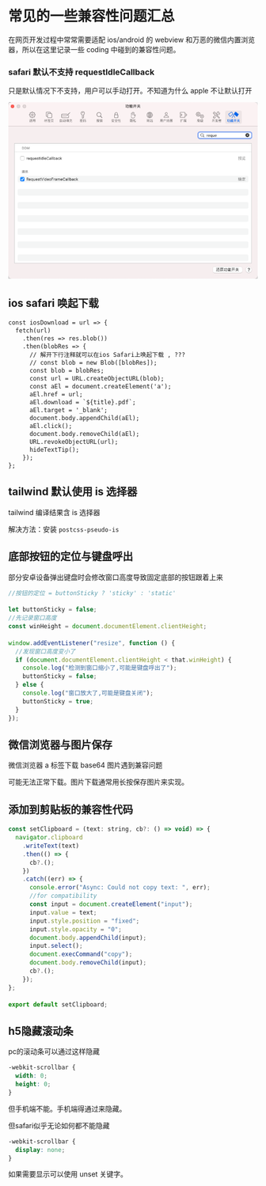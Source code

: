 # 常见的一些兼容性问题汇总

在网页开发过程中常常需要适配 ios/android 的 webview 和万恶的微信内置浏览器，所以在这里记录一些 coding 中碰到的兼容性问题。

### safari 默认不支持 requestIdleCallback

只是默认情况下不支持，用户可以手动打开。不知道为什么 apple 不让默认打开

![image-20241111145358432](./img/image-20241111145358432.png)

## ios safari 唤起下载

```
const iosDownload = url => {
  fetch(url)
    .then(res => res.blob())
    .then(blobRes => {
      // 解开下行注释就可以在ios Safari上唤起下载 , ???
      // const blob = new Blob([blobRes]);
      const blob = blobRes;
      const url = URL.createObjectURL(blob);
      const aEl = document.createElement('a');
      aEl.href = url;
      aEl.download = `${title}.pdf`;
      aEl.target = '_blank';
      document.body.appendChild(aEl);
      aEl.click();
      document.body.removeChild(aEl);
      URL.revokeObjectURL(url);
      hideTextTip();
    });
};
```

## tailwind 默认使用 is 选择器

tailwind 编译结果含 is 选择器

解决方法：安装 `postcss-pseudo-is`

## 底部按钮的定位与键盘呼出

部分安卓设备弹出键盘时会修改窗口高度导致固定底部的按钮跟着上来

```js
//按钮的定位 = buttonSticky ? 'sticky' : 'static'

let buttonSticky = false;
//先记录窗口高度
const winHeight = document.documentElement.clientHeight;

window.addEventListener("resize", function () {
  //发现窗口高度变小了
  if (document.documentElement.clientHeight < that.winHeight) {
    console.log("检测到窗口缩小了,可能是键盘呼出了");
    buttonSticky = false;
  } else {
    console.log("窗口放大了,可能是键盘关闭");
    buttonSticky = true;
  }
});
```

## 微信浏览器与图片保存

微信浏览器 a 标签下载 base64 图片遇到兼容问题

可能无法正常下载。图片下载通常用长按保存图片来实现。

## 添加到剪贴板的兼容性代码

```javascript
const setClipboard = (text: string, cb?: () => void) => {
  navigator.clipboard
    .writeText(text)
    .then(() => {
      cb?.();
    })
    .catch((err) => {
      console.error("Async: Could not copy text: ", err);
      //for compatibility
      const input = document.createElement("input");
      input.value = text;
      input.style.position = "fixed";
      input.style.opacity = "0";
      document.body.appendChild(input);
      input.select();
      document.execCommand("copy");
      document.body.removeChild(input);
      cb?.();
    });
};

export default setClipboard;
```

## h5隐藏滚动条

pc的滚动条可以通过这样隐藏

```css
-webkit-scrollbar {
  width: 0;
  height: 0;
}
```

但手机端不能。手机端得通过来隐藏。

但safari似乎无论如何都不能隐藏

```css
-webkit-scrollbar {
  display: none;
}
```

如果需要显示可以使用 unset 关键字。
